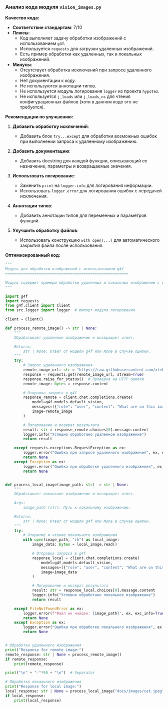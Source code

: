 ### **Анализ кода модуля `vision_images.py`**

**Качество кода:**

- **Соответствие стандартам**: 7/10
- **Плюсы**:
    - Код выполняет задачу обработки изображений с использованием `g4f`.
    - Используется `requests` для загрузки удаленных изображений.
    - Есть пример обработки как удаленных, так и локальных изображений.
- **Минусы**:
    - Отсутствует обработка исключений при запросе удаленного изображения.
    - Нет документации к коду.
    - Не используются аннотации типов.
    - Не используется модуль логирования `logger` из проекта `hypotez`.
    - Не используется `j_loads` или `j_loads_ns` для чтения конфигурационных файлов (хотя в данном коде это не требуется).

**Рекомендации по улучшению:**

1.  **Добавить обработку исключений**:
    - Добавить блок `try...except` для обработки возможных ошибок при выполнении запроса к удаленному изображению.

2.  **Добавить документацию**:
    - Добавить docstring для каждой функции, описывающий ее назначение, параметры и возвращаемые значения.

3.  **Использовать логирование**:
    - Заменить `print` на `logger.info` для логирования информации.
    - Использовать `logger.error` для логирования ошибок с передачей исключения.

4.  **Аннотации типов**:
    - Добавить аннотации типов для переменных и параметров функций.

5.  **Улучшить обработку файлов**:
    - Использовать конструкцию `with open(...)` для автоматического закрытия файла после использования.

**Оптимизированный код:**

```python
"""
Модуль для обработки изображений с использованием g4f
=======================================================

Модуль содержит примеры обработки удаленных и локальных изображений с использованием библиотеки g4f.
"""

import g4f
import requests
from g4f.client import Client
from src.logger import logger  # Импорт модуля логирования

client = Client()

def process_remote_image() -> str | None:
    """
    Обрабатывает удаленное изображение и возвращает ответ.

    Returns:
        str | None: Ответ от модели g4f или None в случае ошибки.
    """
    try:
        # Запрос удаленного изображения
        remote_image_url: str = "https://raw.githubusercontent.com/xtekky/gpt4free/refs/heads/main/docs/images/cat.jpeg"
        response = requests.get(remote_image_url, stream=True)
        response.raise_for_status()  # Проверка на HTTP ошибки
        remote_image: bytes = response.content

        # Отправка запроса в g4f
        response_remote = client.chat.completions.create(
            model=g4f.models.default_vision,
            messages=[{"role": "user", "content": "What are on this image?"}],
            image=remote_image
        )

        # Логирование и возврат результата
        result: str = response_remote.choices[0].message.content
        logger.info("Успешно обработано удаленное изображение")
        return result

    except requests.exceptions.RequestException as ex:
        logger.error("Ошибка при запросе удаленного изображения", ex, exc_info=True)
        return None
    except Exception as ex:
        logger.error("Ошибка при обработке удаленного изображения", ex, exc_info=True)
        return None


def process_local_image(image_path: str) -> str | None:
    """
    Обрабатывает локальное изображение и возвращает ответ.

    Args:
        image_path (str): Путь к локальному изображению.

    Returns:
        str | None: Ответ от модели g4f или None в случае ошибки.
    """
    try:
        # Открытие и чтение локального изображения
        with open(image_path, "rb") as local_image:
            image_data: bytes = local_image.read()

            # Отправка запроса в g4f
            response_local = client.chat.completions.create(
                model=g4f.models.default_vision,
                messages=[{"role": "user", "content": "What are on this image?"}],
                image=image_data
            )

            # Логирование и возврат результата
            result: str = response_local.choices[0].message.content
            logger.info("Успешно обработано локальное изображение")
            return result

    except FileNotFoundError as ex:
        logger.error(f"Файл не найден: {image_path}", ex, exc_info=True)
        return None
    except Exception as ex:
        logger.error("Ошибка при обработке локального изображения", ex, exc_info=True)
        return None


# Обработка удаленного изображения
print("Response for remote image:")
remote_response: str | None = process_remote_image()
if remote_response:
    print(remote_response)

print("\n" + "-"*50 + "\n")  # Separator

# Обработка локального изображения
print("Response for local image:")
local_response: str | None = process_local_image("docs/images/cat.jpeg")
if local_response:
    print(local_response)